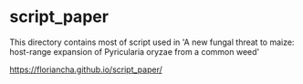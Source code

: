# script_paper
This directory contains most of script used in 'A new fungal threat to maize: host-range expansion of Pyricularia oryzae from a common weed' 

https://floriancha.github.io/script_paper/
